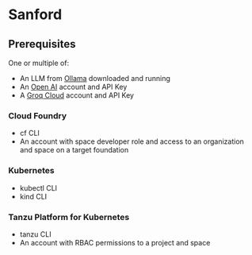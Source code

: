 # Sanford

## Prerequisites

One or multiple of:

* An LLM from [Ollama](https://ollama.com) downloaded and running
* An [Open AI](https://platform.openai.com/docs/overview) account and API Key
* A [Groq Cloud](https://console.groq.com/docs/overview) account and API Key

### Cloud Foundry

* cf CLI
* An account with space developer role and access to an organization and space on a target foundation

### Kubernetes

* kubectl CLI
* kind CLI

### Tanzu Platform for Kubernetes

* tanzu CLI
* An account with RBAC permissions to a project and space
